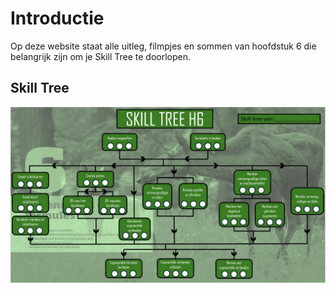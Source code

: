 # Introductie

Op deze website staat alle uitleg, filmpjes en sommen van hoofdstuk 6 die belangrijk zijn om je Skill Tree te doorlopen.

## Skill Tree

![](./Figuren/Skilltree.JPG)
